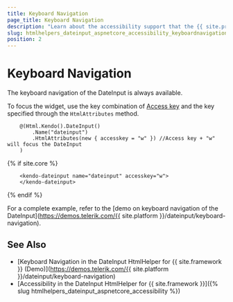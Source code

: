 ```yaml
---
title: Keyboard Navigation
page_title: Keyboard Navigation
description: "Learn about the accessibility support that the {{ site.product }} DateInput component provides through its keyboard navigation functionality."
slug: htmlhelpers_dateinput_aspnetcore_accessibility_keyboardnavigation
position: 2
---
```


# Keyboard Navigation

The keyboard navigation of the DateInput is always available.

To focus the widget, use the key combination of [Access key](https://en.wikipedia.org/wiki/Access_key) and the key specified through the `HtmlAttributes` method.

```HtmlHelper
    @(Html.Kendo().DateInput()
        .Name("dateinput")
        .HtmlAttributes(new { accesskey = "w" }) //Access key + "w" will focus the DateInput
    )
```
{% if site.core %}
```TagHelper
    <kendo-dateinput name="dateinput" accesskey="w">
    </kendo-dateinput>
```
{% endif %}

For a complete example, refer to the [demo on keyboard navigation of the DateInput](https://demos.telerik.com/{{ site.platform }}/dateinput/keyboard-navigation).

## See Also

* [Keyboard Navigation in the DateInput HtmlHelper for {{ site.framework }} (Demo)](https://demos.telerik.com/{{ site.platform }}/dateinput/keyboard-navigation)
* [Accessibility in the DateInput HtmlHelper for {{ site.framework }}]({% slug htmlhelpers_dateinput_aspnetcore_accessibility %})
